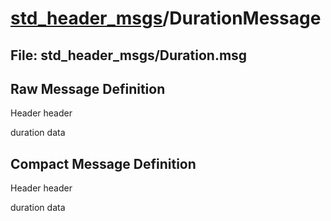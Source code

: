 # [std_header_msgs](../README.md)/DurationMessage #

## File: std_header_msgs/Duration.msg
## Raw Message Definition
  
Header header  
  
duration data  


## Compact Message Definition
  
Header header  
  
duration data  
